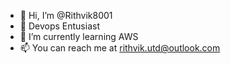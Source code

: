 - 👋 Hi, I’m @Rithvik8001
- 👀 Devops Entusiast
- 🌱 I’m currently learning AWS
- 📫 You can reach me at rithvik.utd@outlook.com

<!---
Rithvik8001/Rithvik8001 is a ✨ special ✨ repository because its `README.md` (this file) appears on your GitHub profile.
You can click the Preview link to take a look at your changes.
--->
